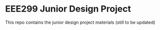 # EEE299 Junior Design Project

This repo contains the junior design project materials (still to be updated)
